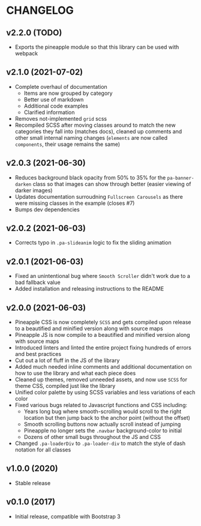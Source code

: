 # CHANGELOG

## v2.2.0 (TODO)

* Exports the pineapple module so that this library can be used with webpack

## v2.1.0 (2021-07-02)

* Complete overhaul of documentation
  * Items are now grouped by category
  * Better use of markdown
  * Additional code examples
  * Clarified information
* Removes not-implemented `grid` scss
* Recompiled SCSS after moving classes around to match the new categories they fall into (matches docs), cleaned up comments and other small internal naming changes (`elements` are now called `components`, their usage remains the same)

## v2.0.3 (2021-06-30)

* Reduces background black opacity from 50% to 35% for the `pa-banner-darken` class so that images can show through better (easier viewing of darker images)
* Updates documentation surroudning `Fullscreen Carousels` as there were missing classes in the example (closes #7)
* Bumps dev dependencies

## v2.0.2 (2021-06-03)

* Corrects typo in `.pa-slideanim` logic to fix the sliding animation

## v2.0.1 (2021-06-03)

* Fixed an unintentional bug where `Smooth Scroller` didn't work due to a bad fallback value
* Added installation and releasing instructions to the README

## v2.0.0 (2021-06-03)

* Pineapple CSS is now completely `SCSS` and gets compiled upon release to a beautified and minified version along with source maps
* Pineapple JS is now compile to a beautified and minified version along with source maps
* Introduced linters and linted the entire project fixing hundreds of errors and best practices
* Cut out a lot of fluff in the JS of the library
* Added much needed inline comments and additional documentation on how to use the library and what each piece does
* Cleaned up themes, removed unneeded assets, and now use `SCSS` for theme CSS, compiled just like the library
* Unified color palette by using SCSS variables and less variations of each color
* Fixed various bugs related to Javascript functions and CSS including:
    * Years long bug where smooth-scrolling would scroll to the right location but then jump back to the anchor point (without the offset)
    * Smooth scrolling buttons now actually scroll instead of jumping
    * Pineapple no longer sets the `.navbar` background-color to initial
    * Dozens of other small bugs throughout the JS and CSS
* Changed `.pa-loaderDiv` to `.pa-loader-div` to match the style of dash notation for all classes

## v1.0.0 (2020)

* Stable release

## v0.1.0 (2017)

* Initial release, compatible with Bootstrap 3

